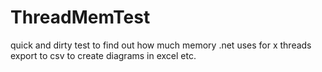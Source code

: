 # ThreadMemTest

quick and dirty test to find out how much memory .net uses for x threads
export to csv to create diagrams in excel etc.
